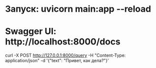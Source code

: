 # Запуск: uvicorn main:app --reload

# Swagger UI: http://localhost:8000/docs



curl -X POST http://127.0.0.1:8000/query
  -H "Content-Type: application/json"
  -d '{"text": "Привет, как дела?"}'
